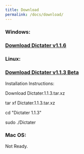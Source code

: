 ```yaml
---
title: Download
permalink: /docs/download/
---
```


### Windows:
### [Download Dictater v1.1.6](https://github.com/muhammeteminturgut/Dictater/releases/download/v1.1.6/DictaterSetup.exe)

### Linux:  
### [Download Dictater v1.1.3 Beta](https://github.com/muhammeteminturgut/Dictater/releases/download/v1.1.3/Dictater.1.1.3.tar.xz)
Installation Instructions:

Download Dictater.1.1.3.tar.xz

tar xf Dictater.1.1.3.tar.xz

cd "Dictater 1.1.3"

sudo ./Dictater

### Mac OS:
Not Ready.
